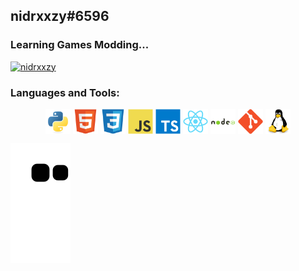 <h2 lign="left"> nidrxxzy#6596
<h3 lign="left"> Learning Games Modding...</h3>


<p align="left"> <a href="https://www.tiktok.com/@nidxxzy" target="blank"><img src="https://static.vecteezy.com/system/resources/previews/004/542/856/original/tiktok-tik-tok-musically-logo-icon-social-media-icons-set-logo-illustrator-free-vector.jpg](https://i.pinimg.com/474x/7f/7a/5f/7f7a5fd1349e11eb6903b7a759eb22d5.jpg)](https://download.logo.wine/logo/TikTok/TikTok-Logo.wine.png)" alt="nidrxxzy" /></a> </p>

  

<h3 align="left">Languages and Tools:</h3>
<div align="center" style="display: inline_block">
  <img align="center" height="40" width="40" src="https://github.com/devicons/devicon/blob/v2.14.0/icons/python/python-original.svg" alt="Python" />
  <img align="center" height="40" width="40" src="https://github.com/devicons/devicon/blob/v2.14.0/icons/html5/html5-original.svg" alt="HTML5" />
  <img align="center" height="40" width="40" src="https://github.com/devicons/devicon/blob/v2.14.0/icons/css3/css3-original.svg"  alt="CSS3" />
  <img align="center" height="40" width="40" src="https://github.com/devicons/devicon/blob/v2.14.0/icons/javascript/javascript-original.svg" alt="Javascript" />
  <img align="center" height="40" width="40" src="https://github.com/devicons/devicon/blob/v2.14.0/icons/typescript/typescript-original.svg" alt="Typescript" />
  <img align="center" height="40" width="40" src="https://github.com/devicons/devicon/blob/v2.14.0/icons/react/react-original.svg" alt="React" />
  <img align="center" height="40" width="40" src="https://raw.githubusercontent.com/devicons/devicon/master/icons/nodejs/nodejs-original-wordmark.svg" alt="NodeJS" />
  <img align="center" height="40" width="40" src="https://github.com/devicons/devicon/blob/v2.14.0/icons/git/git-original.svg" alt="Git" />
  <img align="center" height="40" width="40" src="https://github.com/devicons/devicon/blob/v2.14.0/icons/linux/linux-original.svg" alt="Linux" />
</div>

![Snake animation](https://github.com/rafaballerini/rafaballerini/blob/output/github-contribution-grid-snake.svg)
 
</div>
